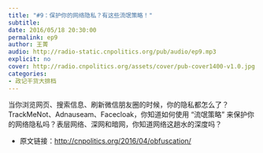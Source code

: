 ```yaml
---
title: "#9：保护你的网络隐私？有这些流氓策略！"
subtitle: 
date: 2016/05/18 20:30:00
permalink: ep9
author: 王菁
audio: http://radio-static.cnpolitics.org/pub/audio/ep9.mp3
explicit: no
cover: http://radio.cnpolitics.org/assets/cover/pub-cover1400-v1.0.jpg
categories:
- 政记干货大排档
---
```


当你浏览网页、搜索信息、刷新微信朋友圈的时候，你的隐私都怎么了？TrackMeNot、Adnauseam、Facecloak，你知道如何使用 “流氓策略” 来保护你的网络隐私吗？表层网络、深网和暗网，你知道网络这趟水的深度吗？

- 原文链接：<http://cnpolitics.org/2016/04/obfuscation/>
